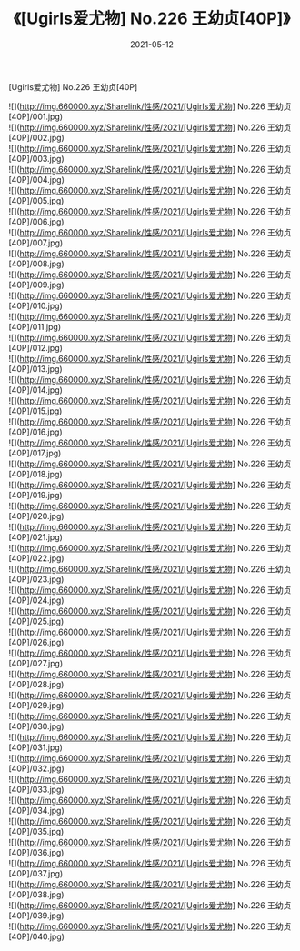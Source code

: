 ﻿---
layout: post
title:  《[Ugirls爱尤物] No.226 王幼贞[40P]》
date:   2021-05-12
img: http://img.660000.xyz/Sharelink/性感/2021/[Ugirls爱尤物] No.226 王幼贞[40P]/000.jpg
categories: [美女, 清纯, 唯美]
---

[Ugirls爱尤物] No.226 王幼贞[40P]

  ![](http://img.660000.xyz/Sharelink/性感/2021/[Ugirls爱尤物] No.226 王幼贞[40P]/001.jpg) <br> ![](http://img.660000.xyz/Sharelink/性感/2021/[Ugirls爱尤物] No.226 王幼贞[40P]/002.jpg) <br> ![](http://img.660000.xyz/Sharelink/性感/2021/[Ugirls爱尤物] No.226 王幼贞[40P]/003.jpg) <br> ![](http://img.660000.xyz/Sharelink/性感/2021/[Ugirls爱尤物] No.226 王幼贞[40P]/004.jpg) <br> ![](http://img.660000.xyz/Sharelink/性感/2021/[Ugirls爱尤物] No.226 王幼贞[40P]/005.jpg) <br> ![](http://img.660000.xyz/Sharelink/性感/2021/[Ugirls爱尤物] No.226 王幼贞[40P]/006.jpg) <br> ![](http://img.660000.xyz/Sharelink/性感/2021/[Ugirls爱尤物] No.226 王幼贞[40P]/007.jpg) <br> ![](http://img.660000.xyz/Sharelink/性感/2021/[Ugirls爱尤物] No.226 王幼贞[40P]/008.jpg) <br> ![](http://img.660000.xyz/Sharelink/性感/2021/[Ugirls爱尤物] No.226 王幼贞[40P]/009.jpg) <br> ![](http://img.660000.xyz/Sharelink/性感/2021/[Ugirls爱尤物] No.226 王幼贞[40P]/010.jpg) <br> ![](http://img.660000.xyz/Sharelink/性感/2021/[Ugirls爱尤物] No.226 王幼贞[40P]/011.jpg) <br> ![](http://img.660000.xyz/Sharelink/性感/2021/[Ugirls爱尤物] No.226 王幼贞[40P]/012.jpg) <br> ![](http://img.660000.xyz/Sharelink/性感/2021/[Ugirls爱尤物] No.226 王幼贞[40P]/013.jpg) <br> ![](http://img.660000.xyz/Sharelink/性感/2021/[Ugirls爱尤物] No.226 王幼贞[40P]/014.jpg) <br> ![](http://img.660000.xyz/Sharelink/性感/2021/[Ugirls爱尤物] No.226 王幼贞[40P]/015.jpg) <br> ![](http://img.660000.xyz/Sharelink/性感/2021/[Ugirls爱尤物] No.226 王幼贞[40P]/016.jpg) <br> ![](http://img.660000.xyz/Sharelink/性感/2021/[Ugirls爱尤物] No.226 王幼贞[40P]/017.jpg) <br> ![](http://img.660000.xyz/Sharelink/性感/2021/[Ugirls爱尤物] No.226 王幼贞[40P]/018.jpg) <br> ![](http://img.660000.xyz/Sharelink/性感/2021/[Ugirls爱尤物] No.226 王幼贞[40P]/019.jpg) <br> ![](http://img.660000.xyz/Sharelink/性感/2021/[Ugirls爱尤物] No.226 王幼贞[40P]/020.jpg) <br> ![](http://img.660000.xyz/Sharelink/性感/2021/[Ugirls爱尤物] No.226 王幼贞[40P]/021.jpg) <br> ![](http://img.660000.xyz/Sharelink/性感/2021/[Ugirls爱尤物] No.226 王幼贞[40P]/022.jpg) <br> ![](http://img.660000.xyz/Sharelink/性感/2021/[Ugirls爱尤物] No.226 王幼贞[40P]/023.jpg) <br> ![](http://img.660000.xyz/Sharelink/性感/2021/[Ugirls爱尤物] No.226 王幼贞[40P]/024.jpg) <br> ![](http://img.660000.xyz/Sharelink/性感/2021/[Ugirls爱尤物] No.226 王幼贞[40P]/025.jpg) <br> ![](http://img.660000.xyz/Sharelink/性感/2021/[Ugirls爱尤物] No.226 王幼贞[40P]/026.jpg) <br> ![](http://img.660000.xyz/Sharelink/性感/2021/[Ugirls爱尤物] No.226 王幼贞[40P]/027.jpg) <br> ![](http://img.660000.xyz/Sharelink/性感/2021/[Ugirls爱尤物] No.226 王幼贞[40P]/028.jpg) <br> ![](http://img.660000.xyz/Sharelink/性感/2021/[Ugirls爱尤物] No.226 王幼贞[40P]/029.jpg) <br> ![](http://img.660000.xyz/Sharelink/性感/2021/[Ugirls爱尤物] No.226 王幼贞[40P]/030.jpg) <br> ![](http://img.660000.xyz/Sharelink/性感/2021/[Ugirls爱尤物] No.226 王幼贞[40P]/031.jpg) <br> ![](http://img.660000.xyz/Sharelink/性感/2021/[Ugirls爱尤物] No.226 王幼贞[40P]/032.jpg) <br> ![](http://img.660000.xyz/Sharelink/性感/2021/[Ugirls爱尤物] No.226 王幼贞[40P]/033.jpg) <br> ![](http://img.660000.xyz/Sharelink/性感/2021/[Ugirls爱尤物] No.226 王幼贞[40P]/034.jpg) <br> ![](http://img.660000.xyz/Sharelink/性感/2021/[Ugirls爱尤物] No.226 王幼贞[40P]/035.jpg) <br> ![](http://img.660000.xyz/Sharelink/性感/2021/[Ugirls爱尤物] No.226 王幼贞[40P]/036.jpg) <br> ![](http://img.660000.xyz/Sharelink/性感/2021/[Ugirls爱尤物] No.226 王幼贞[40P]/037.jpg) <br> ![](http://img.660000.xyz/Sharelink/性感/2021/[Ugirls爱尤物] No.226 王幼贞[40P]/038.jpg) <br> ![](http://img.660000.xyz/Sharelink/性感/2021/[Ugirls爱尤物] No.226 王幼贞[40P]/039.jpg) <br> ![](http://img.660000.xyz/Sharelink/性感/2021/[Ugirls爱尤物] No.226 王幼贞[40P]/040.jpg) <br>